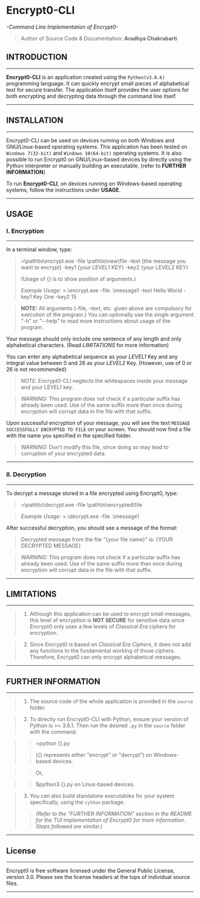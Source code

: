 # Encrypt0-CLI

*-Command Line Implementation of Encrypt0-*

>Author of Source Code & Documentation: **Aradhya Chakrabarti**

## INTRODUCTION

---
**Encrypt0-CLI** is an application created using the `Python(v3.8.6)` programming language. It can quickly encrypt small pieces of alphabetical text for secure transfer. The application itself provides the user options for both encrypting and decrypting data through the command line itself.

---

## INSTALLATION

---
Encrypt0-CLI can be used on devices running on both Windows and GNU/Linux-based operating systems. This application has been tested on `Windows 7(32-bit)` and `Windows 10(64-bit)` operating systems.
It is also possible to run Encrypt0 on GNU/Linux-based devices by directly using the Python interpreter or manually building an executable. (refer to **FURTHER INFORMATION**)

To run **Encrypt0-CLI**, on devices running on Windows-based operating systems, follow the instructions under **USAGE**.

---

## USAGE

### I. Encryption

---
In a terminal window, type:
>\>\path\to\encrypt.exe -file \path\to\new\file -text {the message you want to encrypt) -key1 {your LEVEL1 KEY} -key2 {your LEVEL2 KEY}
>
>(Usage of {} is to show position of arguments.)
>
>*Example Usage:*
>\>.\encrypt.exe -file .\message1 -text Hello World -key1 Key One -key2 15

>**NOTE:** All arguments (-file, -text, etc. given above are compulsory for execution of the program.)
>You can optionally use the single argument "-h" or "--help" to read more instructions about usage of the program.

Your message should only include one sentence of any length and only alphabetical characters. (Read *LIMITATIONS* for more information)

You can enter any alphabetical sequence as your *LEVEL1* Key and any integral value between 0 and 26 as your *LEVEL2* Key. (However, use of 0 or 26 is not recommended)

>*NOTE*: Encrypt0-CLI neglects the whitespaces inside your message and your LEVEL1 key.

>*WARNING:* This program does not check if a particular suffix has already been used. Use of the same suffix more than once during encryption will corrupt data in the file with that suffix.

Upon successful encryption of your message, you will see the text `MESSAGE SUCCESSFULLY ENCRYPTED TO FILE` on your screen. You should now find a file with the name you specified in the specified folder.

>*WARNING:* Don't modify this file, since doing so may lead to corruption of your encrypted data.

---

### II. Decryption

---
To decrypt a message stored in a file encrypted using Encrypt0, type:
>\>\path\to\decrypt.exe -file \path\to\encrypted\file

>*Example Usage:*
>\>.\decrypt.exe -file .\message1

After successful decryption, you should see a message of the format:
>Decrypted message from the file "{your file name}" is:
>       {YOUR DECRYPTED MESSAGE}

>*WARNING:* This program does not check if a particular suffix has already been used. Use of the same suffix more than once during encryption will corrupt data in the file with that suffix.

---

## LIMITATIONS

---
>1. Although this application can be used to encrypt small messages, this level of encryption is **NOT SECURE** for sensitive data since Encrypt0 only uses a few levels of *Classical Era* ciphers for encryption.

>2. Since Encrypt0 is based on *Classical Era Ciphers*, it does not add any functions to the fundamental working of those ciphers. Therefore, Encrypt0 can only encrypt alphabetical messages.

---

## FURTHER INFORMATION

---
>1. The source code of the whole application is provided in the `source` folder.

>2. To directly run Encrypt0-CLI with Python, ensure your version of Python is >= 3.6.1. Then run the desired `.py` in the `source` folder with the command:

>>\>python {}.py
>
>>({} represents either "encrypt" or "decrypt")
>>on Windows-based devices.

>>Or,

>>$python3 {}.py
>>on Linux-based devices.

>3. You can also build standalone executables for your system specifically, using the `cython` package.
>>*(Refer to the "FURTHER INFORMATION" section in the README for the TUI implementation of Encrypt0 for
>>more information. Steps followed are similar.)*

---

## License

---
Encrypt0 is free software licensed under the General Public License, version 3.0.
Please see the license headers at the tops of individual source files.

___
